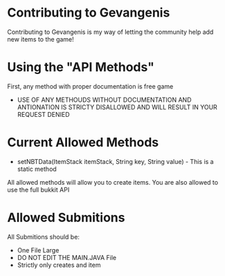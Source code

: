 # Contributing to Gevangenis

Contributing to Gevangenis is my way of letting the community help add new items to the game!

# Using the "API Methods"

First, any method with proper documentation is free game

- USE OF ANY METHOUDS WITHOUT DOCUMENTATION AND ANTIONATION IS STRICTY DISALLOWED AND WILL RESULT IN YOUR REQUEST DENIED

# Current Allowed Methods

- setNBTData(ItemStack itemStack, String key, String value) - This is a static method

All allowed methods will allow you to create items. You are also allowed to use the full bukkit API

# Allowed Submitions

All Submitions should be:
- One File Large
- DO NOT EDIT THE MAIN.JAVA File
- Strictly only creates and item
